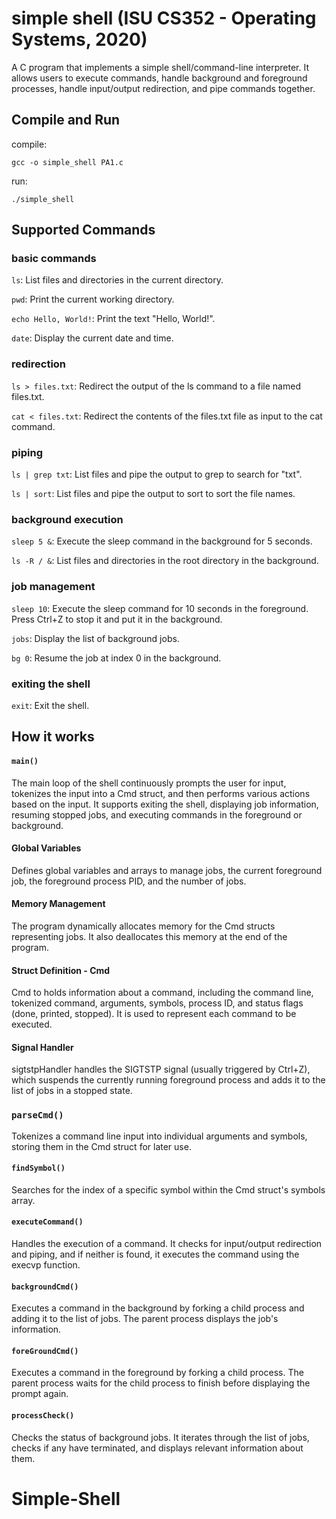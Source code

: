 # simple shell (ISU CS352 - Operating Systems, 2020)
A C program that implements a simple shell/command-line interpreter. It allows users to execute commands, handle background and foreground processes, handle input/output redirection, and pipe commands together. 



## Compile and Run
compile: 
```
gcc -o simple_shell PA1.c
```
run: 
```
./simple_shell
```

## Supported Commands

### basic commands 
`ls`: List files and directories in the current directory.

`pwd`: Print the current working directory.

`echo Hello, World!`: Print the text "Hello, World!".

`date`: Display the current date and time.


### redirection
`ls > files.txt`: Redirect the output of the ls command to a file named files.txt.

`cat < files.txt`: Redirect the contents of the files.txt file as input to the cat command.


### piping
`ls | grep txt`: List files and pipe the output to grep to search for "txt".

`ls | sort`: List files and pipe the output to sort to sort the file names.


### background execution
`sleep 5 &`: Execute the sleep command in the background for 5 seconds.

`ls -R / &`: List files and directories in the root directory in the background.


### job management
`sleep 10`: Execute the sleep command for 10 seconds in the foreground. Press Ctrl+Z to stop it and put it in the background.

`jobs`: Display the list of background jobs.

`bg 0`: Resume the job at index 0 in the background.


### exiting the shell
`exit`: Exit the shell.

## How it works

#### `main()`
The main loop of the shell continuously prompts the user for input, tokenizes the input into a Cmd struct, and then performs various actions based on the input. It supports exiting the shell, displaying job information, resuming stopped jobs, and executing commands in the foreground or background.

#### Global Variables
Defines global variables and arrays to manage jobs, the current foreground job, the foreground process PID, and the number of jobs.


#### Memory Management
The program dynamically allocates memory for the Cmd structs representing jobs. It also deallocates this memory at the end of the program.


#### Struct Definition - Cmd
Cmd to holds information about a command, including the command line, tokenized command, arguments, symbols, process ID, and status flags (done, printed, stopped). It is used to represent each command to be executed.

#### Signal Handler 
sigtstpHandler handles the SIGTSTP signal (usually triggered by Ctrl+Z), which suspends the currently running foreground process and adds it to the list of jobs in a stopped state.

### `parseCmd()`
Tokenizes a command line input into individual arguments and symbols, storing them in the Cmd struct for later use.

#### `findSymbol()`
Searches for the index of a specific symbol within the Cmd struct's symbols array.

#### `executeCommand()`
Handles the execution of a command. It checks for input/output redirection and piping, and if neither is found, it executes the command using the execvp function.

#### `backgroundCmd()`
Executes a command in the background by forking a child process and adding it to the list of jobs. The parent process displays the job's information.

#### `foreGroundCmd()`
Executes a command in the foreground by forking a child process. The parent process waits for the child process to finish before displaying the prompt again.

#### `processCheck()`
Checks the status of background jobs. It iterates through the list of jobs, checks if any have terminated, and displays relevant information about them.
# Simple-Shell
#
